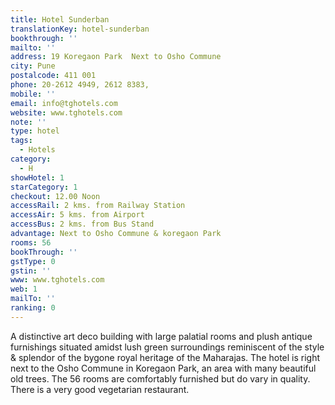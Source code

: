 ```yaml
---
title: Hotel Sunderban
translationKey: hotel-sunderban
bookthrough: ''
mailto: ''
address: 19 Koregaon Park  Next to Osho Commune
city: Pune
postalcode: 411 001
phone: 20-2612 4949, 2612 8383,
mobile: ''
email: info@tghotels.com
website: www.tghotels.com
note: ''
type: hotel
tags:
  - Hotels
category:
  - H
showHotel: 1
starCategory: 1
checkout: 12.00 Noon
accessRail: 2 kms. from Railway Station
accessAir: 5 kms. from Airport
accessBus: 2 kms. from Bus Stand
advantage: Next to Osho Commune & koregaon Park
rooms: 56
bookThrough: ''
gstType: 0
gstin: ''
www: www.tghotels.com
web: 1
mailTo: ''
ranking: 0
---
```







A distinctive art deco building with large palatial rooms and plush antique furnishings situated amidst lush green surroundings reminiscent of the style & splendor of the bygone royal heritage of the Maharajas.    The hotel is right next to the Osho Commune in Koregaon Park, an area with many beautiful old trees. The 56 rooms are comfortably furnished but do vary in quality. There is a very good vegetarian restaurant.